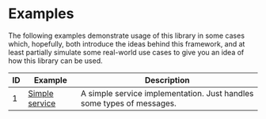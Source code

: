 # Examples

The following examples demonstrate usage of this library in some cases which, hopefully, both introduce the ideas behind
this framework, and at least partially simulate some real-world use cases to give you an idea of how this library can be
used.

| ID  | Example                             | Description                                                           |
|-----|-------------------------------------|-----------------------------------------------------------------------|
| 1   | [Simple service](E01_SimpleService) | A simple service implementation. Just handles some types of messages. |

